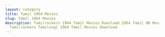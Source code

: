 ```yaml
---
layout: category
title: Tamil 1964 Movies
slug: Tamil 1964 Movies
description: Tamilrockers 1964 Tamil Movies Download 1964 Tamil HD Movies in
  Tamilrockers Tamilyogi 1964 Tamil Movies Download
---
```

